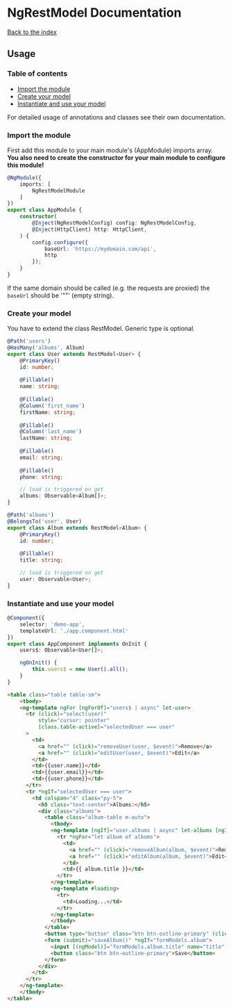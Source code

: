 # NgRestModel Documentation

[Back to the index](README.md)

## Usage

### Table of contents

- [Import the module](#import-the-module)
- [Create your model](#create-your-model)
- [Instantiate and use your model](#instantiate-and-use-your-model)

For detailed usage of annotations and classes see their own documentation.

### Import the module

First add this module to your main module's (AppModule) imports array.
**You also need to create the constructor for your main module to configure this module!**

```typescript
@NgModule({
    imports: [
        NgRestModelModule
    ]
})
export class AppModule {
    constructor(
        @Inject(NgRestModelConfig) config: NgRestModelConfig,
        @Inject(HttpClient) http: HttpClient,
    ) {
        config.configure({
            baseUrl: 'https://mydomain.com/api',
            http
        });
    }
}
```

If the same domain should be called (e.g. the requests are proxied) the `baseUrl` should be '""' (empty string).

### Create your model

You have to extend the class RestModel. Generic type is optional.

```typescript
@Path('users')
@HasMany('albums', Album)
export class User extends RestModel<User> {
    @PrimaryKey()
    id: number;
    
    @Fillable()
    name: string;
    
    @Fillable()
    @Column('first_name')
    firstName: string;
    
    @Fillable()
    @Column('last_name')
    lastName: string;
    
    @Fillable()
    email: string;
    
    @Fillable()
    phone: string;

    // load is triggered on get
    albums: Observable<Album[]>;
}

@Path('albums')
@BelongsTo('user', User)
export class Album extends RestModel<Album> {
    @PrimaryKey()
    id: number;
    
    @Fillable()
    title: string;

    // load is triggered on get
    user: Observable<User>;
}
```

### Instantiate and use your model

```typescript
@Component({
    selector: 'demo-app',
    templateUrl: './app.component.html'
})
export class AppComponent implements OnInit {
    users$: Observable<User[]>;

    ngOnInit() {
        this.users$ = new User().all();
    }
}
```

```html
<table class="table table-sm">
    <tbody>
    <ng-template ngFor [ngForOf]="users$ | async" let-user>
      <tr (click)="select(user)"
          style="cursor: pointer"
          [class.table-active]="selectedUser === user"
      >
        <td>
          <a href="" (click)="removeUser(user, $event)">Remove</a>
          <a href="" (click)="editUser(user, $event)">Edit</a>
        </td>
        <td>{{user.name}}</td>
        <td>{{user.email}}</td>
        <td>{{user.phone}}</td>
      </tr>
      <tr *ngIf="selectedUser === user">
        <td colspan="4" class="py-5">
          <h5 class="text-center">Albums:</h5>
          <div class="albums">
            <table class="album-table m-auto">
              <tbody>
              <ng-template [ngIf]="user.albums | async" let-albums [ngIfElse]="loading">
                <tr *ngFor="let album of albums">
                  <td>
                    <a href="" (click)="removeAlbum(album, $event)">Remove</a>
                    <a href="" (click)="editAlbum(album, $event)">Edit</a>
                  </td>
                  <td>{{ album.title }}</td>
                </tr>
              </ng-template>
              <ng-template #loading>
                <tr>
                  <td>Loading...</td>
                </tr>
              </ng-template>
              </tbody>
            </table>
            <button type="button" class="btn btn-outline-primary" (click)="newAlbum()">New album</button>
            <form (submit)="saveAlbum()" *ngIf="formModels.album">
              <input [(ngModel)]="formModels.album.title" name="title" placeholder="Title" />
              <button class="btn btn-outline-primary">Save</button>
            </form>
          </div>
        </td>
      </tr>
    </ng-template>
    </tbody>
</table>
```

